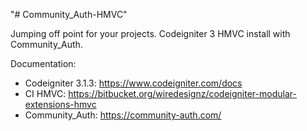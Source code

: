 "# Community_Auth-HMVC" 

Jumping off point for your projects. 
Codeigniter 3 HMVC install with Community_Auth. 

Documentation: 
 - Codeigniter 3.1.3: https://www.codeigniter.com/docs
 - CI HMVC: https://bitbucket.org/wiredesignz/codeigniter-modular-extensions-hmvc
 - Community_Auth: https://community-auth.com/
